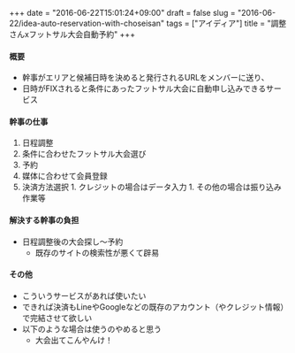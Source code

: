 +++
date = "2016-06-22T15:01:24+09:00"
draft = false
slug = "2016-06-22/idea-auto-reservation-with-choseisan"
tags = ["アイディア"]
title = "調整さんxフットサル大会自動予約"
+++

#### 概要

* 幹事がエリアと候補日時を決めると発行されるURLをメンバーに送り、<br>
* 日時がFIXされると条件にあったフットサル大会に自動申し込みできるサービス<br>

#### 幹事の仕事

1. 日程調整
1. 条件に合わせたフットサル大会選び
1. 予約
  1. 媒体に合わせて会員登録
  1. 決済方法選択
    1. クレジットの場合はデータ入力
    1. その他の場合は振り込み作業等

#### 解決する幹事の負担

* 日程調整後の大会探し〜予約
  * 既存のサイトの検索性が悪くて辟易

#### その他

* こういうサービスがあれば使いたい
* できれば決済もLineやGoogleなどの既存のアカウント（やクレジット情報）で完結させて欲しい
* 以下のような場合は使うのやめると思う
  * 大会出てこんやんけ！


